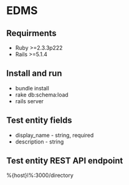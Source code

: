 # EDMS

## Requirments
* Ruby >=2.3.3p222
* Rails >=5.1.4

## Install and run
* bundle install
* rake db:schema:load
* rails server

## Test entity fields
* display_name - string, required
* description - string

## Test entity REST API endpoint
%{host}l%:3000/directory



